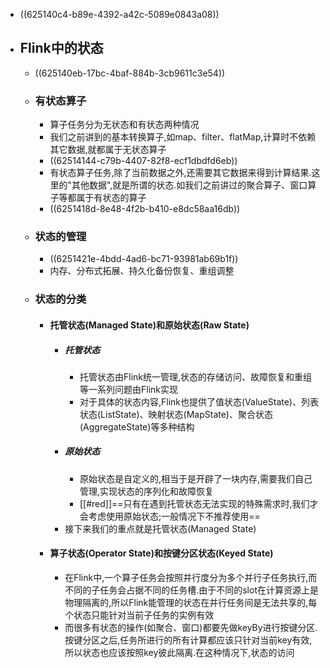 - ((625140c4-b89e-4392-a42c-5089e0843a08))
- ## Flink中的状态
	- ((625140eb-17bc-4baf-884b-3cb9611c3e54))
	- ### 有状态算子
		- 算子任务分为无状态和有状态两种情况
		- 我们之前讲到的基本转换算子,如map、filter、flatMap,计算时不依赖其它数据,就都属于无状态算子
		- ((62514144-c79b-4407-82f8-ecf1dbdfd6eb))
		- 有状态算子任务,除了当前数据之外,还需要其它数据来得到计算结果.这里的"其他数据",就是所谓的状态.如我们之前讲过的聚合算子、窗口算子等都属于有状态的算子
		- ((6251418d-8e48-4f2b-b410-e8dc58aa16db))
	- ### 状态的管理
		- ((6251421e-4bdd-4ad6-bc71-93981ab69b1f))
		- 内存、分布式拓展、持久化备份恢复、重组调整
	- ### 状态的分类
		- #### 托管状态(Managed State)和原始状态(Raw State)
			- ##### 托管状态
				- 托管状态由Flink统一管理,状态的存储访问、故障恢复和重组等一系列问题由Flink实现
				- 对于具体的状态内容,Flink也提供了值状态(ValueState)、列表状态(ListState)、映射状态(MapState)、聚合状态(AggregateState)等多种结构
			- ##### 原始状态
				- 原始状态是自定义的,相当于是开辟了一块内存,需要我们自己管理,实现状态的序列化和故障恢复
				- [[#red]]==只有在遇到托管状态无法实现的特殊需求时,我们才会考虑使用原始状态;一般情况下不推荐使用==
			- 接下来我们的重点就是托管状态(Managed State)
		- #### 算子状态(Operator State)和按键分区状态(Keyed State)
			- 在Flink中,一个算子任务会按照并行度分为多个并行子任务执行,而不同的子任务会占据不同的任务槽.由于不同的slot在计算资源上是物理隔离的,所以Flink能管理的状态在并行任务间是无法共享的,每个状态只能针对当前子任务的实例有效
			- 而很多有状态的操作(如聚合、窗口)都要先做keyBy进行按键分区.按键分区之后,任务所进行的所有计算都应该只针对当前key有效,所以状态也应该按照key彼此隔离.在这种情况下,状态的访问